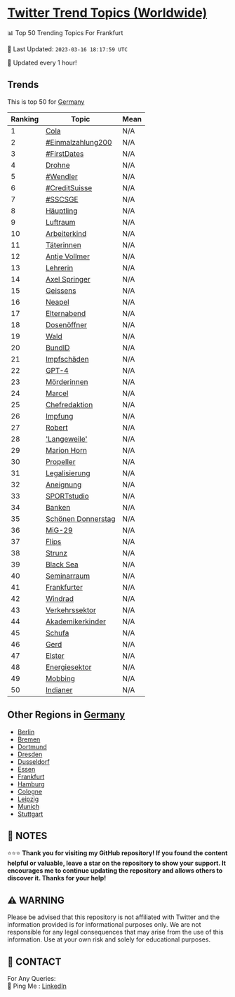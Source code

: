 [Twitter Trend Topics (Worldwide)](https://github.com/ErcinDedeoglu/Twitter-Trend-Topics)
==========


📊 Top 50 Trending Topics For Frankfurt

📆 Last Updated: `2023-03-16 18:17:59 UTC`

🔧 Updated every 1 hour!


## Trends

This is top 50 for [Germany](</Germany>)

| Ranking | Topic | Mean |
| ------- | ------------ | ------------ |
| 1 | [Cola](http://twitter.com/search?q=Cola) | N/A |
| 2 | [#Einmalzahlung200](http://twitter.com/search?q=%23Einmalzahlung200) | N/A |
| 3 | [#FirstDates](http://twitter.com/search?q=%23FirstDates) | N/A |
| 4 | [Drohne](http://twitter.com/search?q=Drohne) | N/A |
| 5 | [#Wendler](http://twitter.com/search?q=%23Wendler) | N/A |
| 6 | [#CreditSuisse](http://twitter.com/search?q=%23CreditSuisse) | N/A |
| 7 | [#SSCSGE](http://twitter.com/search?q=%23SSCSGE) | N/A |
| 8 | [Häuptling](http://twitter.com/search?q=H%c3%a4uptling) | N/A |
| 9 | [Luftraum](http://twitter.com/search?q=Luftraum) | N/A |
| 10 | [Arbeiterkind](http://twitter.com/search?q=Arbeiterkind) | N/A |
| 11 | [Täterinnen](http://twitter.com/search?q=T%c3%a4terinnen) | N/A |
| 12 | [Antje Vollmer](http://twitter.com/search?q=Antje+Vollmer) | N/A |
| 13 | [Lehrerin](http://twitter.com/search?q=Lehrerin) | N/A |
| 14 | [Axel Springer](http://twitter.com/search?q=Axel+Springer) | N/A |
| 15 | [Geissens](http://twitter.com/search?q=Geissens) | N/A |
| 16 | [Neapel](http://twitter.com/search?q=Neapel) | N/A |
| 17 | [Elternabend](http://twitter.com/search?q=Elternabend) | N/A |
| 18 | [Dosenöffner](http://twitter.com/search?q=Dosen%c3%b6ffner) | N/A |
| 19 | [Wald](http://twitter.com/search?q=Wald) | N/A |
| 20 | [BundID](http://twitter.com/search?q=BundID) | N/A |
| 21 | [Impfschäden](http://twitter.com/search?q=Impfsch%c3%a4den) | N/A |
| 22 | [GPT-4](http://twitter.com/search?q=GPT-4) | N/A |
| 23 | [Mörderinnen](http://twitter.com/search?q=M%c3%b6rderinnen) | N/A |
| 24 | [Marcel](http://twitter.com/search?q=Marcel) | N/A |
| 25 | [Chefredaktion](http://twitter.com/search?q=Chefredaktion) | N/A |
| 26 | [Impfung](http://twitter.com/search?q=Impfung) | N/A |
| 27 | [Robert](http://twitter.com/search?q=Robert) | N/A |
| 28 | ['Langeweile'](http://twitter.com/search?q=%27Langeweile%27) | N/A |
| 29 | [Marion Horn](http://twitter.com/search?q=Marion+Horn) | N/A |
| 30 | [Propeller](http://twitter.com/search?q=Propeller) | N/A |
| 31 | [Legalisierung](http://twitter.com/search?q=Legalisierung) | N/A |
| 32 | [Aneignung](http://twitter.com/search?q=Aneignung) | N/A |
| 33 | [SPORTstudio](http://twitter.com/search?q=SPORTstudio) | N/A |
| 34 | [Banken](http://twitter.com/search?q=Banken) | N/A |
| 35 | [Schönen Donnerstag](http://twitter.com/search?q=Sch%c3%b6nen+Donnerstag) | N/A |
| 36 | [MiG-29](http://twitter.com/search?q=MiG-29) | N/A |
| 37 | [Flips](http://twitter.com/search?q=Flips) | N/A |
| 38 | [Strunz](http://twitter.com/search?q=Strunz) | N/A |
| 39 | [Black Sea](http://twitter.com/search?q=Black+Sea) | N/A |
| 40 | [Seminarraum](http://twitter.com/search?q=Seminarraum) | N/A |
| 41 | [Frankfurter](http://twitter.com/search?q=Frankfurter) | N/A |
| 42 | [Windrad](http://twitter.com/search?q=Windrad) | N/A |
| 43 | [Verkehrssektor](http://twitter.com/search?q=Verkehrssektor) | N/A |
| 44 | [Akademikerkinder](http://twitter.com/search?q=Akademikerkinder) | N/A |
| 45 | [Schufa](http://twitter.com/search?q=Schufa) | N/A |
| 46 | [Gerd](http://twitter.com/search?q=Gerd) | N/A |
| 47 | [Elster](http://twitter.com/search?q=Elster) | N/A |
| 48 | [Energiesektor](http://twitter.com/search?q=Energiesektor) | N/A |
| 49 | [Mobbing](http://twitter.com/search?q=Mobbing) | N/A |
| 50 | [Indianer](http://twitter.com/search?q=Indianer) | N/A |



## Other Regions in [Germany](</Germany>)

* [Berlin](</Germany/Berlin.md>)
* [Bremen](</Germany/Bremen.md>)
* [Dortmund](</Germany/Dortmund.md>)
* [Dresden](</Germany/Dresden.md>)
* [Dusseldorf](</Germany/Dusseldorf.md>)
* [Essen](</Germany/Essen.md>)
* [Frankfurt](</Germany/Frankfurt.md>)
* [Hamburg](</Germany/Hamburg.md>)
* [Cologne](</Germany/Cologne.md>)
* [Leipzig](</Germany/Leipzig.md>)
* [Munich](</Germany/Munich.md>)
* [Stuttgart](</Germany/Stuttgart.md>)



## 📝 NOTES

⭐⭐⭐ **Thank you for visiting my GitHub repository! If you found the content helpful or valuable, leave a star on the repository to show your support. It encourages me to continue updating the repository and allows others to discover it. Thanks for your help!**


## ⚠️ WARNING

Please be advised that this repository is not affiliated with Twitter and the information provided is for informational purposes only. We are not responsible for any legal consequences that may arise from the use of this information. Use at your own risk and solely for educational purposes.


## 📨 CONTACT

 For Any Queries:  
            🏓 Ping Me : [LinkedIn](https://www.linkedin.com/in/ercindedeoglu/)
